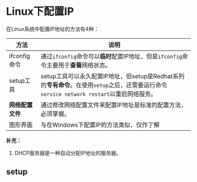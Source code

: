 # Linux下配置IP

在Linux系统中配置IP地址的方法有4种：

| 方法 | 说明 |
| -- | -- |
| ifconfig命令 | 通过```ifconfig```命令可以**临时**配置IP地址，但是```ifconfig```命令主要用于**查看**网络状态。 |
| setup工具 | setup工具可以永久配置IP地址，但setup是Redhat系列的**专有命令**。在使用```setup```之后，还需要运行命令```service network restart```以重启网络服务。 |
| **网络配置文件** | 通过修改网络配置文件来配置IP地址是标准的配置方法，必须掌握。 |
| 图形界面 | 与在Windows下配置IP的方法类似，仅作了解 |

**补充：**
1. DHCP服务器是一种自动分配IP地址的服务器。

## setup